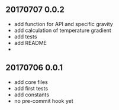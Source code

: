 ## 20170707 0.0.2
* add function for API and specific gravity
* add calculation of temperature gradient
* add tests
* add README
* 

## 20170706 0.0.1
* add core files
* add first tests
* add constants
* no pre-commit hook yet



